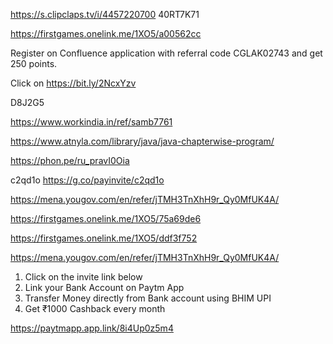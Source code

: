 https://s.clipclaps.tv/i/4457220700
 40RT7K71

https://firstgames.onelink.me/1XO5/a00562cc

Register on Confluence application with referral code CGLAK02743 and get 250 points. 

 Click on https://bit.ly/2NcxYzv



D8J2G5



https://www.workindia.in/ref/samb7761

https://www.atnyla.com/library/java/java-chapterwise-program/



https://phon.pe/ru_pravI0Oia

c2qd1o  https://g.co/payinvite/c2qd1o

https://mena.yougov.com/en/refer/jTMH3TnXhH9r_Qy0MfUK4A/

https://firstgames.onelink.me/1XO5/75a69de6

https://firstgames.onelink.me/1XO5/ddf3f752

https://mena.yougov.com/en/refer/jTMH3TnXhH9r_Qy0MfUK4A/


1. Click on the invite link below
2. Link your Bank Account on Paytm App
3. Transfer Money directly from Bank account using BHIM UPI
4. Get ₹1000 Cashback every month

 https://paytmapp.app.link/8i4Up0z5m4
